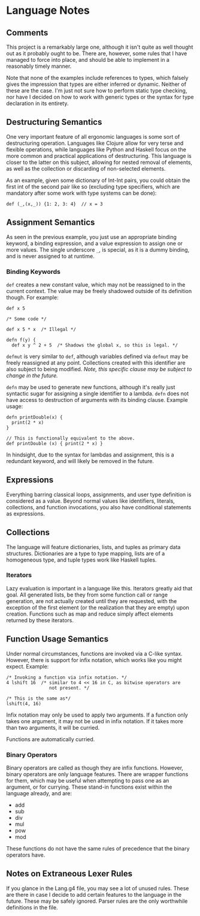 # Language Notes
## Comments
This project is a remarkably large one, although it isn't quite as well
thought out as it probably ought to be. There are, however, some rules that I
have managed to force into place, and should be able to implement in a 
reasonably timely manner. 

Note that none of the examples include references to
types, which falsely gives the impression that types are either inferred or
dynamic. Neither of these are the case. I'm just not sure how to perform static
type checking, nor have I decided on how to work with generic types or the
syntax for type declaration in its entirety.

## Destructuring Semantics
One very important feature of all ergonomic languages is some sort of
destructuring operation. Languages like Clojure allow for very terse and
flexible operations, while languages like Python and Haskell focus on the more
common and practical applications of destructuring. This language is closer to
the latter on this subject, allowing for nested removal of elements, as well as
the collection or discarding of non-selected elements.

As an example, given some dictionary of Int-Int pairs, you could obtain the
first int of the second pair like so (excluding type specifiers, which are
mandatory after some work with type systems can be done):


    def (_,(x,_)) {1: 2, 3: 4}  // x = 3


## Assignment Semantics
As seen in the previous example, you just use an appropriate binding keyword, a
binding expression, and a value expression to assign one or more values. The
single underscore `_`, is special, as it is a dummy binding, and is never
assigned to at runtime.

### Binding Keywords
`def` creates a new constant value, which may not be reassigned to in the 
current context. The value may be freely shadowed outside of its definition 
though. For example:


    def x 5
    
    /* Some code */
    
    def x 5 * x  /* Illegal */
    
    defn f(y) {
      def x y ^ 2 + 5  /* Shadows the global x, so this is legal. */
 
 
`defmut` is very similar to `def`, although variables defined via `defmut` may
be freely reassigned at any point. Collections created with this identifier are
also subject to being modified. *Note, this specific clause may be subject to
change in the future.*

`defn` may be used to generate new functions, although it's really just
syntactic sugar for assigning a single identifier to a lambda. `defn` does not
have access to destruction of arguments with its binding clause. Example usage:


    defn printDouble(x) {
      print(2 * x)
    }
    
    // This is functionally equivalent to the above.
    def printDouble (x) { print(2 * x) }
    
    
In hindsight, due to the syntax for lambdas and assignment, this is a redundant
keyword, and will likely be removed in the future.

## Expressions
Everything barring classical loops, assignments, and user type definition is
considered as a value. Beyond normal values like identifiers, literals,
collections, and function invocations, you also have conditional statements as
expressions.

## Collections
The language will feature dictionaries, lists, and tuples as primary data
structures. Dictionaries are a type to type mapping, lists are of a homogeneous
type, and tuple types work like Haskell tuples.

### Iterators
Lazy evaluation is important in a language like this. Iterators greatly aid
that goal. All generated lists, be they from some function call or range 
generation, are not actually created until they are requested, with the
exception of the first element (or the realization that they are empty) upon
creation. Functions such as map and reduce simply affect elements returned by
these iterators.

## Function Usage Semantics
Under normal circumstances, functions are invoked via a C-like syntax. However,
there is support for infix notation, which works like you might expect. Example:


    /* Invoking a function via infix notation. */
    4 lshift 16  /* similar to 4 << 16 in C, as bitwise operators are 
                    not present. */
                    
    /* This is the same as*/
    lshift(4, 16)
    
    
Infix notation may only be used to apply two arguments. If a function only 
takes one  argument, it may not be used in infix notation. If it takes
more than two arguments, it will be curried.

Functions are automatically curried.

### Binary Operators
Binary operators are called as though they are infix functions. However, binary
operators are only language features. There are wrapper functions for them,
which may be useful when attempting to pass one as an argument, or for currying.
These stand-in functions exist within the language already, and are:

* add
* sub
* div
* mul
* pow
* mod 

These functions do not have the same rules of precedence that the binary
operators have.

## Notes on Extraneous Lexer Rules
If you glance in the Lang.g4 file, you may see a lot of unused rules. These are
there in case I decide to add certain features to the language in the future.
These may be safely ignored. Parser rules are the only worthwhile definitions
in the file.